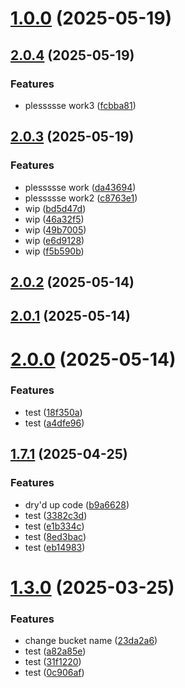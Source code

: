 # [1.0.0](https://github.com/KofoworolaOgunleye/poc/compare/v2.0.4...v1.0.0) (2025-05-19)



## [2.0.4](https://github.com/KofoworolaOgunleye/poc/compare/v2.0.3...v2.0.4) (2025-05-19)


### Features

* plessssse work3 ([fcbba81](https://github.com/KofoworolaOgunleye/poc/commit/fcbba816980b124f37685080830d8b54edd6bfb1))



## [2.0.3](https://github.com/KofoworolaOgunleye/poc/compare/v2.0.2...v2.0.3) (2025-05-19)


### Features

* plessssse work ([da43694](https://github.com/KofoworolaOgunleye/poc/commit/da4369496fa7cb762c85619292c64568fee0b610))
* plessssse work2 ([c8763e1](https://github.com/KofoworolaOgunleye/poc/commit/c8763e124d4a115cbbe4893e7397849c9ee72456))
* wip ([bd5d47d](https://github.com/KofoworolaOgunleye/poc/commit/bd5d47db95b621ba43a161807a7fc2e5680ed3f1))
* wip ([46a32f5](https://github.com/KofoworolaOgunleye/poc/commit/46a32f5c1a379c341f81f1f54c9f9704cabdeb6c))
* wip ([49b7005](https://github.com/KofoworolaOgunleye/poc/commit/49b70050af167211a39692fb046e2cb8d4c90b3b))
* wip ([e6d9128](https://github.com/KofoworolaOgunleye/poc/commit/e6d9128d232cab926d56806bfe42370576470244))
* wip ([f5b590b](https://github.com/KofoworolaOgunleye/poc/commit/f5b590b86775d5aaec400607fd506ae3061384e4))



## [2.0.2](https://github.com/KofoworolaOgunleye/poc/compare/v2.0.1...v2.0.2) (2025-05-14)



## [2.0.1](https://github.com/KofoworolaOgunleye/poc/compare/v2.0.0...v2.0.1) (2025-05-14)



# [2.0.0](https://github.com/KofoworolaOgunleye/poc/compare/v1.8.1...v2.0.0) (2025-05-14)


### Features

* test ([18f350a](https://github.com/KofoworolaOgunleye/poc/commit/18f350a466a44c157393e70ef2e01dd7543f2f61))
* test ([a4dfe96](https://github.com/KofoworolaOgunleye/poc/commit/a4dfe962e5635ddbaa608651a27521fdd6cce0fd))



## [1.7.1](https://github.com/KofoworolaOgunleye/poc/compare/v1.7.0...v1.7.1) (2025-04-25)


### Features

* dry'd up code ([b9a6628](https://github.com/KofoworolaOgunleye/poc/commit/b9a6628505a2ee431f65ce4aaf9115bc9631d8da))
* test ([3382c3d](https://github.com/KofoworolaOgunleye/poc/commit/3382c3d5ed01958bfd0dda1f513e30d4893cabf3))
* test ([e1b334c](https://github.com/KofoworolaOgunleye/poc/commit/e1b334c33d7d898dc553895140aa74533824f6c8))
* test ([8ed3bac](https://github.com/KofoworolaOgunleye/poc/commit/8ed3bacc526cf4aa04658b321c1978c0947bfbc9))
* test ([eb14983](https://github.com/KofoworolaOgunleye/poc/commit/eb149830b8bf242eaf5f76d28e4186c164514fae))



# [1.3.0](https://github.com/KofoworolaOgunleye/poc/compare/v1.2.0...v1.3.0) (2025-03-25)


### Features

* change bucket name ([23da2a6](https://github.com/KofoworolaOgunleye/poc/commit/23da2a63a7d694ec4c21729cb3a7d0e118adc789))
* test ([a82a85e](https://github.com/KofoworolaOgunleye/poc/commit/a82a85e321a6234ad7e9ab48a138a00f57be7603))
* test ([31f1220](https://github.com/KofoworolaOgunleye/poc/commit/31f12209e568c67812e96f8f337e9d2fda17b02a))
* test ([0c906af](https://github.com/KofoworolaOgunleye/poc/commit/0c906afbf7977bb0b95ee49bac97ea76e33639c2))



